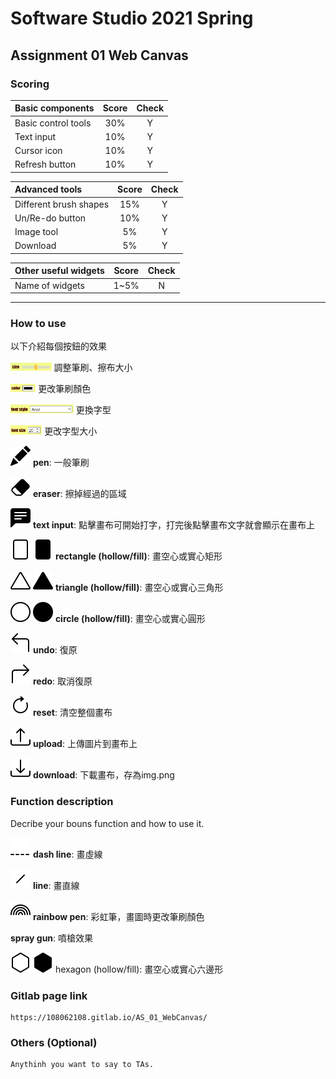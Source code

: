 # Software Studio 2021 Spring
## Assignment 01 Web Canvas


### Scoring

| **Basic components**                             | **Score** | **Check** |
| :----------------------------------------------- | :-------: | :-------: |
| Basic control tools                              | 30%       | Y         |
| Text input                                       | 10%       | Y         |
| Cursor icon                                      | 10%       | Y         |
| Refresh button                                   | 10%       | Y         |

| **Advanced tools**                               | **Score** | **Check** |
| :----------------------------------------------- | :-------: | :-------: |
| Different brush shapes                           | 15%       | Y         |
| Un/Re-do button                                  | 10%       | Y         |
| Image tool                                       | 5%        | Y         |
| Download                                         | 5%        | Y         |

| **Other useful widgets**                         | **Score** | **Check** |
| :----------------------------------------------- | :-------: | :-------: |
| Name of widgets                                  | 1~5%     | N         |


---

### How to use 
以下介紹每個按鈕的效果

<img src="image_for_md/size.png" width=13% /> 調整筆刷、擦布大小

<img src="image_for_md/color.png" width=8% /> 更改筆刷顏色

<img src="image_for_md/font-style.png" width=20% /> 更換字型

<img src="image_for_md/font-size.png" width=10% /> 更改字型大小

![](./image/pencil.svg) **pen**: 一般筆刷

![](./image/eraser.svg) **eraser**: 擦掉經過的區域

![](./image_for_md/text.svg) **text input**: 點擊畫布可開始打字，打完後點擊畫布文字就會顯示在畫布上

![](./image/rectangle.svg) ![](./image/rectangle-fill.svg) **rectangle (hollow/fill)**: 畫空心或實心矩形

![](./image/triangle.svg) ![](./image/triangle-fill.svg) **triangle (hollow/fill)**: 畫空心或實心三角形

![](./image/circle.svg) ![](./image/circle-fill.svg) **circle (hollow/fill)**: 畫空心或實心圓形

![](./image_for_md/undo.svg) **undo**: 復原

![](./image_for_md/redo.svg) **redo**: 取消復原

![](./image_for_md/reset.svg) **reset**: 清空整個畫布

![](./image_for_md/upload.svg) **upload**: 上傳圖片到畫布上

![](./image_for_md/download.svg) **download**: 下載畫布，存為img.png

### Function description
Decribe your bouns function and how to use it.

![](./image/dash-line.svg) **dash line**: 畫虛線

![](./image/line.svg) **line**: 畫直線

![](./image/rainbow.svg) **rainbow pen**: 彩虹筆，畫圖時更改筆刷顏色

**spray gun**: 噴槍效果

![](./image/hexagon.svg) ![](./image/hexagon-fill.svg) hexagon (hollow/fill): 畫空心或實心六邊形

### Gitlab page link

    https://108062108.gitlab.io/AS_01_WebCanvas/

### Others (Optional)

    Anythinh you want to say to TAs.


